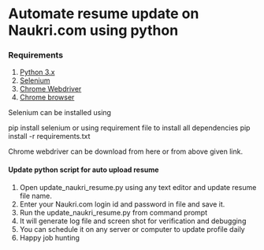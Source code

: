 # Automate resume update on Naukri.com using python

### Requirements

1. [Python 3.x](https://www.python.org/)
2. [Selenium](https://www.seleniumhq.org/)
3. [Chrome Webdriver](https://chromedriver.storage.googleapis.com/76.0.3809.68/chromedriver_win32.zip)
4. [Chrome browser](https://www.google.com/chrome/)

Selenium can be installed using 

pip install selenium
or using requirement file to install all dependencies
pip install -r requirements.txt

Chrome webdriver can be download from here or from above given link.

#### Update python script for auto upload resume

1. Open update_naukri_resume.py using any text editor and update resume file name.
2. Enter your Naukri.com login id and password in file and save it.
3. Run the update_naukri_resume.py from command prompt
4. It will generate log file and screen shot for verification and debugging
5. You can schedule it on any server or computer to update profile daily
6. Happy job hunting
